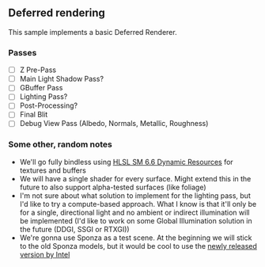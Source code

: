 ## Deferred rendering

This sample implements a basic Deferred Renderer.

### Passes

- [ ] Z Pre-Pass
- [ ] Main Light Shadow Pass?
- [ ] GBuffer Pass
- [ ] Lighting Pass?
- [ ] Post-Processing?
- [ ] Final Blit
- [ ] Debug View Pass (Albedo, Normals, Metallic, Roughness)

### Some other, random notes

- We'll go fully bindless using [HLSL SM 6.6 Dynamic Resources](https://microsoft.github.io/DirectX-Specs/d3d/HLSL_ShaderModel6_6.html#dynamic-resource) for textures and buffers
- We will have a single shader for every surface. Might extend this in the future to also support alpha-tested surfaces (like foliage)
- I'm not sure about what solution to implement for the lighting pass, but I'd like to try a compute-based approach. What I know is that it'll only be for a single, directional light and no ambient or indirect illumination will be implemented (I'd like to work on some Global Illumination solution in the future (DDGI, SSGI or RTXGI))
- We're gonna use Sponza as a test scene. At the beginning we will stick to the old Sponza models, but it would be cool to use the [newly released version by Intel](https://www.intel.com/content/www/us/en/developer/topic-technology/graphics-research/samples.html)